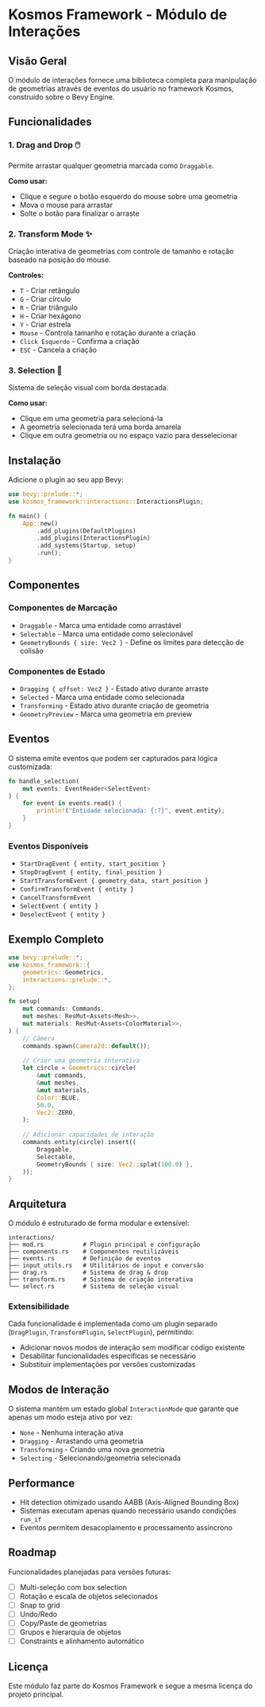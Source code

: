 # Kosmos Framework - Módulo de Interações

## Visão Geral

O módulo de interações fornece uma biblioteca completa para manipulação de geometrias através de eventos do usuário no framework Kosmos, construído sobre o Bevy Engine.

## Funcionalidades

### 1. **Drag and Drop** 🖱️
Permite arrastar qualquer geometria marcada como `Draggable`.

**Como usar:**
- Clique e segure o botão esquerdo do mouse sobre uma geometria
- Mova o mouse para arrastar
- Solte o botão para finalizar o arraste

### 2. **Transform Mode** ✨
Criação interativa de geometrias com controle de tamanho e rotação baseado na posição do mouse.

**Controles:**
- `T` - Criar retângulo
- `G` - Criar círculo  
- `R` - Criar triângulo
- `H` - Criar hexágono
- `Y` - Criar estrela
- `Mouse` - Controla tamanho e rotação durante a criação
- `Click Esquerdo` - Confirma a criação
- `ESC` - Cancela a criação

### 3. **Selection** 🎯
Sistema de seleção visual com borda destacada.

**Como usar:**
- Clique em uma geometria para selecioná-la
- A geometria selecionada terá uma borda amarela
- Clique em outra geometria ou no espaço vazio para desselecionar

## Instalação

Adicione o plugin ao seu app Bevy:

```rust
use bevy::prelude::*;
use kosmos_framework::interactions::InteractionsPlugin;

fn main() {
    App::new()
        .add_plugins(DefaultPlugins)
        .add_plugins(InteractionsPlugin)
        .add_systems(Startup, setup)
        .run();
}
```

## Componentes

### Componentes de Marcação

- `Draggable` - Marca uma entidade como arrastável
- `Selectable` - Marca uma entidade como selecionável
- `GeometryBounds { size: Vec2 }` - Define os limites para detecção de colisão

### Componentes de Estado

- `Dragging { offset: Vec2 }` - Estado ativo durante arraste
- `Selected` - Marca uma entidade como selecionada
- `Transforming` - Estado ativo durante criação de geometria
- `GeometryPreview` - Marca uma geometria em preview

## Eventos

O sistema emite eventos que podem ser capturados para lógica customizada:

```rust
fn handle_selection(
    mut events: EventReader<SelectEvent>
) {
    for event in events.read() {
        println!("Entidade selecionada: {:?}", event.entity);
    }
}
```

### Eventos Disponíveis

- `StartDragEvent { entity, start_position }`
- `StopDragEvent { entity, final_position }`
- `StartTransformEvent { geometry_data, start_position }`
- `ConfirmTransformEvent { entity }`
- `CancelTransformEvent`
- `SelectEvent { entity }`
- `DeselectEvent { entity }`

## Exemplo Completo

```rust
use bevy::prelude::*;
use kosmos_framework::{
    geometrics::Geometrics,
    interactions::prelude::*,
};

fn setup(
    mut commands: Commands,
    mut meshes: ResMut<Assets<Mesh>>,
    mut materials: ResMut<Assets<ColorMaterial>>,
) {
    // Câmera
    commands.spawn(Camera2d::default());
    
    // Criar uma geometria interativa
    let circle = Geometrics::circle(
        &mut commands,
        &mut meshes,
        &mut materials,
        Color::BLUE,
        50.0,
        Vec2::ZERO,
    );
    
    // Adicionar capacidades de interação
    commands.entity(circle).insert((
        Draggable,
        Selectable,
        GeometryBounds { size: Vec2::splat(100.0) },
    ));
}
```

## Arquitetura

O módulo é estruturado de forma modular e extensível:

```
interactions/
├── mod.rs           # Plugin principal e configuração
├── components.rs    # Componentes reutilizáveis
├── events.rs        # Definição de eventos
├── input_utils.rs   # Utilitários de input e conversão
├── drag.rs          # Sistema de drag & drop
├── transform.rs     # Sistema de criação interativa
└── select.rs        # Sistema de seleção visual
```

### Extensibilidade

Cada funcionalidade é implementada como um plugin separado (`DragPlugin`, `TransformPlugin`, `SelectPlugin`), permitindo:

- Adicionar novos modos de interação sem modificar código existente
- Desabilitar funcionalidades específicas se necessário
- Substituir implementações por versões customizadas

## Modos de Interação

O sistema mantém um estado global `InteractionMode` que garante que apenas um modo esteja ativo por vez:

- `None` - Nenhuma interação ativa
- `Dragging` - Arrastando uma geometria
- `Transforming` - Criando uma nova geometria
- `Selecting` - Selecionando/geometria selecionada

## Performance

- Hit detection otimizado usando AABB (Axis-Aligned Bounding Box)
- Sistemas executam apenas quando necessário usando condições `run_if`
- Eventos permitem desacoplamento e processamento assíncrono

## Roadmap

Funcionalidades planejadas para versões futuras:

- [ ] Multi-seleção com box selection
- [ ] Rotação e escala de objetos selecionados
- [ ] Snap to grid
- [ ] Undo/Redo
- [ ] Copy/Paste de geometrias
- [ ] Grupos e hierarquia de objetos
- [ ] Constraints e alinhamento automático

## Licença

Este módulo faz parte do Kosmos Framework e segue a mesma licença do projeto principal.
